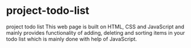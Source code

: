# project-todo-list
project todo list
This web page is built on HTML, CSS and JavaScript and mainly provides functionality of adding,
deleting and sorting items in your todo list which is mainly done with help of JavaScript.
